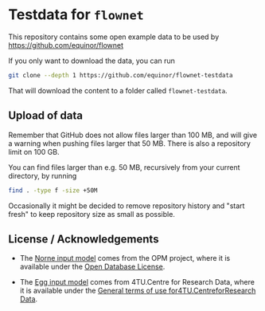# Testdata for `flownet`

This repository contains some open example data to be used by
https://github.com/equinor/flownet

If you only want to download the data, you can run
```bash
git clone --depth 1 https://github.com/equinor/flownet-testdata
```
That will download the content to a folder called `flownet-testdata`.

## Upload of data

Remember that GitHub does not allow files larger than 100 MB, and will give a warning
when pushing files larger that 50 MB. There is also a repository limit on 100 GB.

You can find files larger than e.g. 50 MB, recursively from your current directory, by
running
```bash
find . -type f -size +50M
```

Occasionally it might be decided to remove repository history and "start fresh"
to keep repository size as small as possible.

## License / Acknowledgements

- The [Norne input model](./norne/input_model) comes from the OPM project, where it is available under the [Open Database License](http://opendatacommons.org/licenses/odbl/1.0/).

- The [Egg input model](./egg_model/input_model) comes from 4TU.Centre for Research Data, where it is available under the [General terms of use for4TU.CentreforResearch Data](https://data.4tu.nl/articles/online_resource/General_terms_of_use_for_4TU_Centre_for_Research_Data/12721292).
